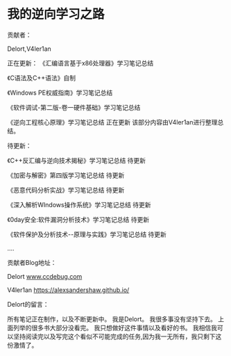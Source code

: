 # 我的逆向学习之路
贡献者：

Delort,V4ler1an 

正在更新：
《汇编语言基于x86处理器》学习笔记总结 

《C语法及C++语法》自制 

《Windows PE权威指南》学习笔记总结 

《软件调试-第二版-卷一硬件基础》学习笔记总结

《逆向工程核心原理》学习笔记总结 正在更新 该部分内容由V4ler1an进行整理总结。 

待更新：

《C++反汇编与逆向技术揭秘》学习笔记总结 待更新

《加密与解密》第四版学习笔记总结 待更新

《恶意代码分析实战》学习笔记总结 待更新

《深入解析WIndows操作系统》学习笔记总结 待更新

《0day安全:软件漏洞分析技术》学习笔记总结 待更新

《软件保护及分析技术--原理与实践》学习笔记总结 待更新

 ....

贡献者Blog地址：

 Delort www.ccdebug.com

 V4ler1an https://alexsandershaw.github.io/

Delort的留言：

 所有笔记正在制作，以及不断更新中。 我是Delort。 我很多事没有坚持下去。 上面列举的很多书大部分没看完。 我只想做好这件事情以及看好的书。 我相信我可以坚持阅读完以及写完这个看似不可能完成的任务,因为我一无所有，我只剩下这份激情了。


